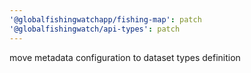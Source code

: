 ```yaml
---
'@globalfishingwatchapp/fishing-map': patch
'@globalfishingwatch/api-types': patch
---
```


move metadata configuration to dataset types definition
